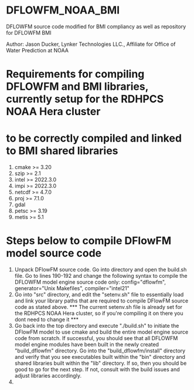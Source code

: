# DFLOWFM_NOAA_BMI
DFLOWFM source code modified for BMI compliancy as well as repository for DFLOWFM BMI

Author: Jason Ducker, Lynker Technologies LLC., Affiliate for Office of Water Prediction at NOAA

# Requirements for compiling DFLOWFM and BMI libraries, currently setup for the RDHPCS NOAA Hera cluster
# to be correctly compiled and linked to BMI shared libraries
1. cmake >= 3.20
2. szip >= 2.1
3. intel >= 2022.3.0
4. impi >= 2022.3.0
5. netcdf >= 4.7.0
6. proj >= 7.1.0
7. gdal
8. petsc >= 3.19
9. metis >= 5.1

# Steps below to compile DFlowFM model source code
1. Unpack DFlowFM source code. Go into directory and open the build.sh file. Go to lines 190-192 and change the following syntax to compile the DFLOWFM model engine source code only: config="dflowfm", generator="Unix Makefiles", compiler="intel21"
2. Go into "src" directory, and edit the "setenv.sh" file to essentially load and link your library paths that are required to compile DFlowFM source code as stated above. *** The current setenv.sh file is already set for the RDHPCS NOAA Hera cluster, so if you're compiling it on there you dont need to change it ***
3. Go back into the top directory and execute "./build.sh" to initiate the DFlowFM model to use cmake and build the entire model engine source code from scratch. If successful, you should see that all DFLOWFM model engine modules have been built in the newly created "build_dflowfm" directory. Go into the "build_dflowfm/install" directory and verify that you see executables built within the "bin" directory and shared libraries built within the "lib" directory. If so, then you should be good to go for the next step. If not, consult with the build issues and adjust libraries accordingly.
4. 
